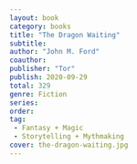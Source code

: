 ```yaml
---
layout: book
category: books
title: "The Dragon Waiting"
subtitle: 
author: "John M. Ford"
coauthor:
publisher: "Tor"
publish: 2020-09-29
total: 329
genre: Fiction
series:
order:
tag: 
 - Fantasy + Magic
 - Storytelling + Mythmaking
cover: the-dragon-waiting.jpg
---
```

